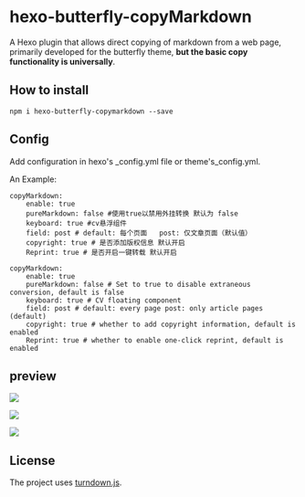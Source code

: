 # hexo-butterfly-copyMarkdown

A Hexo plugin that allows direct copying of markdown from a web page, primarily developed for the butterfly theme, **but the basic copy functionality is universally**.

## How to install

```
npm i hexo-butterfly-copymarkdown --save
```

## Config

Add configuration in hexo's _config.yml file or theme's_config.yml.

An Example:

```
copyMarkdown:
    enable: true
    pureMarkdown: false #使用true以禁用外挂转换 默认为 false
    keyboard: true #cv悬浮组件
    field: post # default: 每个页面   post: 仅文章页面（默认值）
    copyright: true # 是否添加版权信息 默认开启
    Reprint: true # 是否开启一键转载 默认开启
```

```
copyMarkdown:
    enable: true
    pureMarkdown: false # Set to true to disable extraneous conversion, default is false
    keyboard: true # CV floating component
    field: post # default: every page post: only article pages (default)
    copyright: true # whether to add copyright information, default is enabled
    Reprint: true # whether to enable one-click reprint, default is enabled
```

## preview

![](https://picbed-1304952903.cos.ap-beijing.myqcloud.com/pic/steve202302111032837.gif)

![](https://picbed-1304952903.cos.ap-beijing.myqcloud.com/pic/steve202302111032501.gif)

![](https://picbed-1304952903.cos.ap-beijing.myqcloud.com/pic/steve202302111033577.gif)

## License

The project uses [turndown.js](https://github.com/domchristie/turndown).
